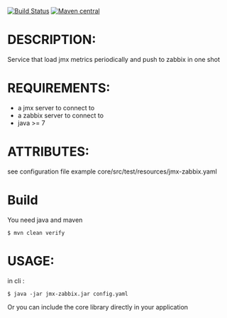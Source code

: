 [![Build Status](https://travis-ci.org/n0rad/jmx-zabbix.png)](https://travis-ci.org/n0rad/jmx-zabbix)
[![Maven central](https://maven-badges.herokuapp.com/maven-central/fr.norad.jmxzabbix/jmx-zabbix-core/badge.svg)](https://maven-badges.herokuapp.com/maven-central/fr.norad.jmxzabbix/jmx-zabbix-core)

# DESCRIPTION:

Service that load jmx metrics periodically and push to zabbix in one shot

# REQUIREMENTS:

* a jmx server to connect to
* a zabbix server to connect to
* java >= 7

# ATTRIBUTES:

see configuration file example core/src/test/resources/jmx-zabbix.yaml

# Build

You need java and maven

``
$ mvn clean verify
``

# USAGE:

in cli :

``
$ java -jar jmx-zabbix.jar config.yaml
``

Or you can include the core library directly in your application
